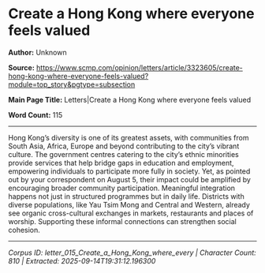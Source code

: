 # Create a Hong Kong where everyone feels valued

**Author:** Unknown

**Source:** https://www.scmp.com/opinion/letters/article/3323605/create-hong-kong-where-everyone-feels-valued?module=top_story&pgtype=subsection

**Main Page Title:** Letters|Create a Hong Kong where everyone feels valued

**Word Count:** 115

---

Hong Kong’s diversity is one of its greatest assets, with communities from South Asia, Africa, Europe and beyond contributing to the city’s vibrant culture.
The government centres catering to the city’s ethnic minorities provide services that help bridge gaps in education and employment, empowering individuals to participate more fully in society. Yet, as pointed out by your correspondent on August 5, their impact could be amplified by encouraging broader community participation.
Meaningful integration happens not just in structured programmes but in daily life. Districts with diverse populations, like Yau Tsim Mong and Central and Western, already see organic cross-cultural exchanges in markets, restaurants and places of worship. Supporting these informal connections can strengthen social cohesion.

---

*Corpus ID: letter_015_Create_a_Hong_Kong_where_every | Character Count: 810 | Extracted: 2025-09-14T19:31:12.196300*
